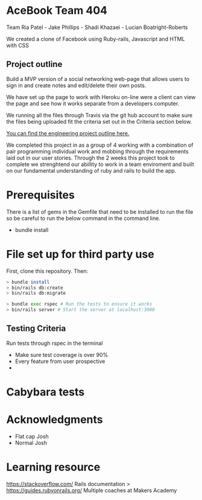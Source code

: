 # AceBook Team 404

Team 
Ria Patel - Jake Phillips - Shadi Khazaei - Lucian Boatright-Roberts

We created a clone of Facebook using Ruby-rails, Javascript and HTML with CSS


## Project outline
Build a MVP version of a social networking web-page that allows users to sign in and create notes and edit/delete their own posts.

We have set up the page to work with Heroku on-line were a client can view the page and see how it works separate from a developers computer.

We running all the files through Travis via the git hub account to make sure the files being uploaded fit the criteria set out in the Criteria section below.

[You can find the engineering project outline here.](https://github.com/makersacademy/course/tree/master/engineering_projects/rails)

We completed this project in as a group of 4 working with a combination of pair programming individual work and mobbing through the requirements laid out in our user stories. Through the 2 weeks this project took to complete we strenghtend our abillity to work in a team enviroment and built on our fundamental understanding of ruby and rails to build the app. 

# Prerequisites
There is a list of gems in the Gemfile that need to be installed to run the file so be careful to run the below command in the command line.
- bundle install 

# File set up for third party use 
First, clone this repository. Then:
```bash
> bundle install
> bin/rails db:create
> bin/rails db:migrate

> bundle exec rspec # Run the tests to ensure it works
> bin/rails server # Start the server at localhost:3000
```



## Testing Criteria 
Run tests through rspec in the terminal
- Make sure test coverage is over 90%
- Every feature from user prospective 
- 

# Cabybara tests


# Acknowledgments
- Flat cap Josh
- Normal Josh


# Learning resource 

https://stackoverflow.com/
Rails documentation > https://guides.rubyonrails.org/
Multiple coaches at Makers Academy


















